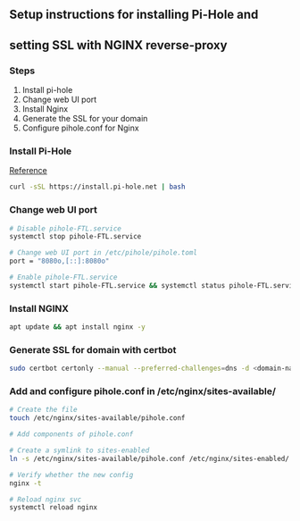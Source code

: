 ## Setup instructions for installing Pi-Hole and 
## setting SSL with NGINX reverse-proxy


### Steps
1. Install pi-hole
2. Change web UI port
3. Install Nginx
4. Generate the SSL for your domain
4. Configure pihole.conf for Nginx


### Install Pi-Hole

[Reference](https://docs.pi-hole.net/main/basic-install/)

``` bash
curl -sSL https://install.pi-hole.net | bash
```


### Change web UI port
``` bash
# Disable pihole-FTL.service
systemctl stop pihole-FTL.service

# Change web UI port in /etc/pihole/pihole.toml
port = "8080o,[::]:8080o" 

# Enable pihole-FTL.service
systemctl start pihole-FTL.service && systemctl status pihole-FTL.service
```
### Install NGINX

``` bash
apt update && apt install nginx -y
```

### Generate SSL for domain with certbot

``` bash
sudo certbot certonly --manual --preferred-challenges=dns -d <domain-name>
```

### Add and configure pihole.conf in /etc/nginx/sites-available/

``` bash
# Create the file
touch /etc/nginx/sites-available/pihole.conf

# Add components of pihole.conf

# Create a symlink to sites-enabled
ln -s /etc/nginx/sites-available/pihole.conf /etc/nginx/sites-enabled/

# Verify whether the new config
nginx -t

# Reload nginx svc
systemctl reload nginx
```


